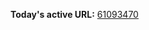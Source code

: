 

**Today's active URL:** [61093470](https://61093470.abesternheim.workers.dev)

<!-- CURRENT_URL_MARKER -->
